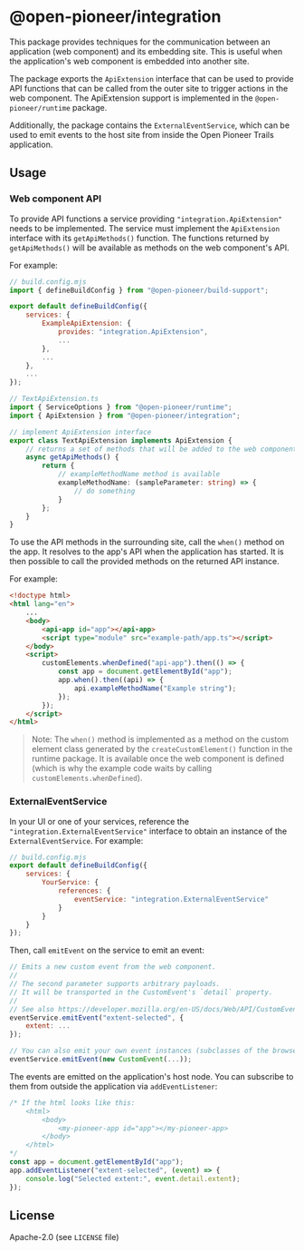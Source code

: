 # @open-pioneer/integration

This package provides techniques for the communication between an application (web component) and its embedding site.
This is useful when the application's web component is embedded into another site.

The package exports the `ApiExtension` interface that can be used to provide API functions that can be called from the outer site to trigger actions in the web component.
The ApiExtension support is implemented in the `@open-pioneer/runtime` package.

Additionally, the package contains the `ExternalEventService`,
which can be used to emit events to the host site from inside the Open Pioneer Trails application.

## Usage

### Web component API

To provide API functions a service providing `"integration.ApiExtension"` needs to be implemented.
The service must implement the `ApiExtension` interface with its `getApiMethods()` function.
The functions returned by `getApiMethods()` will be available as methods on the web component's API.

For example:

```js
// build.config.mjs
import { defineBuildConfig } from "@open-pioneer/build-support";

export default defineBuildConfig({
    services: {
        ExampleApiExtension: {
            provides: "integration.ApiExtension",
            ...
        },
        ...
    },
    ...
});
```

```ts
// TextApiExtension.ts
import { ServiceOptions } from "@open-pioneer/runtime";
import { ApiExtension } from "@open-pioneer/integration";

// implement ApiExtension interface
export class TextApiExtension implements ApiExtension {
    // returns a set of methods that will be added to the web component's API.
    async getApiMethods() {
        return {
            // exampleMethodName method is available
            exampleMethodName: (sampleParameter: string) => {
                // do something
            }
        };
    }
}
```

To use the API methods in the surrounding site, call the `when()` method on the app.
It resolves to the app's API when the application has started.
It is then possible to call the provided methods on the returned API instance.

For example:

```html
<!doctype html>
<html lang="en">
    ...
    <body>
        <api-app id="app"></api-app>
        <script type="module" src="example-path/app.ts"></script>
    </body>
    <script>
        customElements.whenDefined("api-app").then(() => {
            const app = document.getElementById("app");
            app.when().then((api) => {
                api.exampleMethodName("Example string");
            });
        });
    </script>
</html>
```

> Note: The `when()` method is implemented as a method on the custom element class generated by the `createCustomElement()` function in the runtime package.
> It is available once the web component is defined (which is why the example code waits by calling `customElements.whenDefined`).

### ExternalEventService

In your UI or one of your services, reference the `"integration.ExternalEventService"` interface to obtain an instance of the `ExternalEventService`.
For example:

```js
// build.config.mjs
export default defineBuildConfig({
    services: {
        YourService: {
            references: {
                eventService: "integration.ExternalEventService"
            }
        }
    }
});
```

Then, call `emitEvent` on the service to emit an event:

```js
// Emits a new custom event from the web component.
//
// The second parameter supports arbitrary payloads.
// It will be transported in the CustomEvent's `detail` property.
//
// See also https://developer.mozilla.org/en-US/docs/Web/API/CustomEvent/detail
eventService.emitEvent("extent-selected", {
    extent: ...
});

// You can also emit your own event instances (subclasses of the browser's Event class etc.)
eventService.emitEvent(new CustomEvent(...));
```

The events are emitted on the application's host node.
You can subscribe to them from outside the application via `addEventListener`:

```js
/* If the html looks like this:
    <html>
        <body>
            <my-pioneer-app id="app"></my-pioneer-app>
        </body>
    </html>
*/
const app = document.getElementById("app");
app.addEventListener("extent-selected", (event) => {
    console.log("Selected extent:", event.detail.extent);
});
```

## License

Apache-2.0 (see `LICENSE` file)
